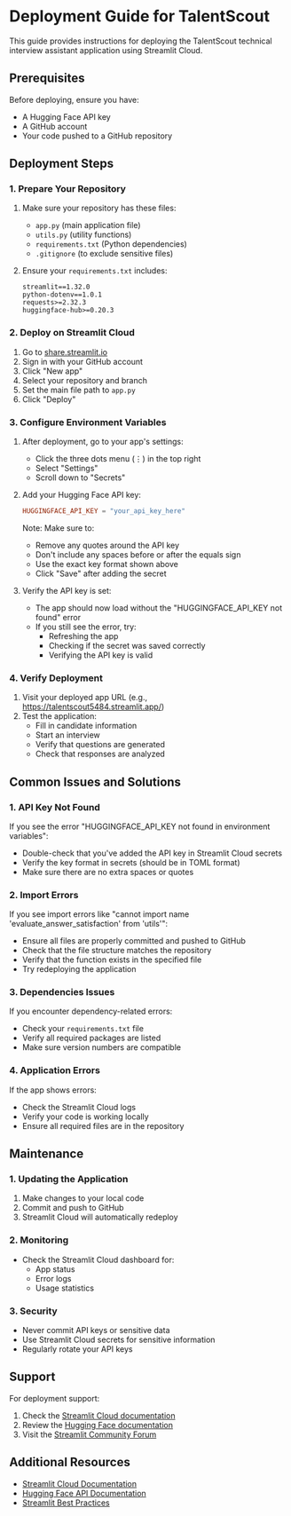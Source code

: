 # Deployment Guide for TalentScout

This guide provides instructions for deploying the TalentScout technical interview assistant application using Streamlit Cloud.

## Prerequisites

Before deploying, ensure you have:
- A Hugging Face API key
- A GitHub account
- Your code pushed to a GitHub repository

## Deployment Steps

### 1. Prepare Your Repository

1. Make sure your repository has these files:
   - `app.py` (main application file)
   - `utils.py` (utility functions)
   - `requirements.txt` (Python dependencies)
   - `.gitignore` (to exclude sensitive files)

2. Ensure your `requirements.txt` includes:
   ```
   streamlit==1.32.0
   python-dotenv==1.0.1
   requests>=2.32.3
   huggingface-hub>=0.20.3
   ```

### 2. Deploy on Streamlit Cloud

1. Go to [share.streamlit.io](https://share.streamlit.io)
2. Sign in with your GitHub account
3. Click "New app"
4. Select your repository and branch
5. Set the main file path to `app.py`
6. Click "Deploy"

### 3. Configure Environment Variables

1. After deployment, go to your app's settings:
   - Click the three dots menu (⋮) in the top right
   - Select "Settings"
   - Scroll down to "Secrets"

2. Add your Hugging Face API key:
   ```toml
   HUGGINGFACE_API_KEY = "your_api_key_here"
   ```
   Note: Make sure to:
   - Remove any quotes around the API key
   - Don't include any spaces before or after the equals sign
   - Use the exact key format shown above
   - Click "Save" after adding the secret

3. Verify the API key is set:
   - The app should now load without the "HUGGINGFACE_API_KEY not found" error
   - If you still see the error, try:
     - Refreshing the app
     - Checking if the secret was saved correctly
     - Verifying the API key is valid

### 4. Verify Deployment

1. Visit your deployed app URL (e.g., https://talentscout5484.streamlit.app/)
2. Test the application:
   - Fill in candidate information
   - Start an interview
   - Verify that questions are generated
   - Check that responses are analyzed

## Common Issues and Solutions

### 1. API Key Not Found
If you see the error "HUGGINGFACE_API_KEY not found in environment variables":
- Double-check that you've added the API key in Streamlit Cloud secrets
- Verify the key format in secrets (should be in TOML format)
- Make sure there are no extra spaces or quotes

### 2. Import Errors
If you see import errors like "cannot import name 'evaluate_answer_satisfaction' from 'utils'":
- Ensure all files are properly committed and pushed to GitHub
- Check that the file structure matches the repository
- Verify that the function exists in the specified file
- Try redeploying the application

### 3. Dependencies Issues
If you encounter dependency-related errors:
- Check your `requirements.txt` file
- Verify all required packages are listed
- Make sure version numbers are compatible

### 4. Application Errors
If the app shows errors:
- Check the Streamlit Cloud logs
- Verify your code is working locally
- Ensure all required files are in the repository

## Maintenance

### 1. Updating the Application
1. Make changes to your local code
2. Commit and push to GitHub
3. Streamlit Cloud will automatically redeploy

### 2. Monitoring
- Check the Streamlit Cloud dashboard for:
  - App status
  - Error logs
  - Usage statistics

### 3. Security
- Never commit API keys or sensitive data
- Use Streamlit Cloud secrets for sensitive information
- Regularly rotate your API keys

## Support

For deployment support:
1. Check the [Streamlit Cloud documentation](https://docs.streamlit.io/cloud)
2. Review the [Hugging Face documentation](https://huggingface.co/docs)
3. Visit the [Streamlit Community Forum](https://discuss.streamlit.io)

## Additional Resources

- [Streamlit Cloud Documentation](https://docs.streamlit.io/cloud)
- [Hugging Face API Documentation](https://huggingface.co/docs)
- [Streamlit Best Practices](https://docs.streamlit.io/knowledge-base)

